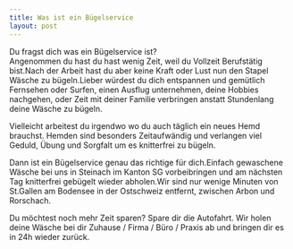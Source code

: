 ```yaml
---
title: Was ist ein Bügelservice
layout: post
---
```

Du fragst dich was ein Bügelservice ist?  
Angenommen du hast du hast wenig Zeit, weil du Vollzeit Berufstätig bist.Nach der Arbeit hast du aber keine Kraft oder Lust nun den Stapel Wäsche zu bügeln.Lieber würdest du dich entspannen und gemütlich Fernsehen oder Surfen, einen Ausflug unternehmen, deine Hobbies nachgehen, oder Zeit mit deiner Familie verbringen anstatt Stundenlang deine Wäsche zu bügeln.  
  
Vielleicht arbeitest du irgendwo wo du auch täglich ein neues Hemd brauchst.
Hemden sind besonders Zeitaufwändig und verlangen viel Geduld, Übung und Sorgfalt um es knitterfrei zu bügeln.  
  
Dann ist ein Bügelservice genau das richtige für dich.Einfach gewaschene Wäsche bei uns in Steinach im Kanton SG vorbeibringen und am nächsten Tag knitterfrei gebügelt wieder abholen.Wir sind nur wenige Minuten von St.Gallen am Bodensee in der Ostschweiz entfernt, zwischen Arbon und Rorschach.  

Du möchtest noch mehr Zeit sparen?
Spare dir die Autofahrt. Wir holen deine Wäsche bei dir Zuhause / Firma / Büro / Praxis ab und bringen dir es in 24h wieder zurück.


